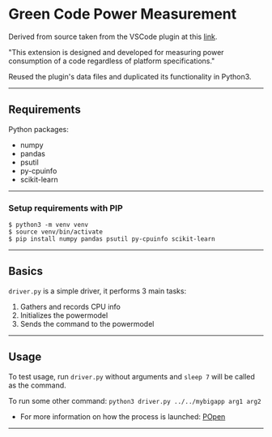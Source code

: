 # Green Code Power Measurement

Derived from source taken from the VSCode plugin at this [link](https://marketplace.visualstudio.com/items?itemName=hzm7.greencode-powermeasurement).

"This extension is designed and developed for measuring power consumption of a code regardless of platform specifications."

Reused the plugin's data files and duplicated its functionality in Python3.
___
## Requirements
Python packages:
- numpy
- pandas
- psutil
- py-cpuinfo
- scikit-learn
___
### Setup requirements with PIP
```
$ python3 -m venv venv
$ source venv/bin/activate
$ pip install numpy pandas psutil py-cpuinfo scikit-learn
```
___
## Basics
`driver.py` is a simple driver, it performs 3 main tasks:
1) Gathers and records CPU info
2) Initializes the powermodel
3) Sends the command to the powermodel
___
## Usage
To test usage, run `driver.py` without arguments and `sleep 7` will be called as the command.

To run some other command:
`python3 driver.py ../../mybigapp arg1 arg2`

- For more information on how the process is launched: [POpen](https://docs.python.org/3/library/subprocess.html#subprocess.Popen)
___
